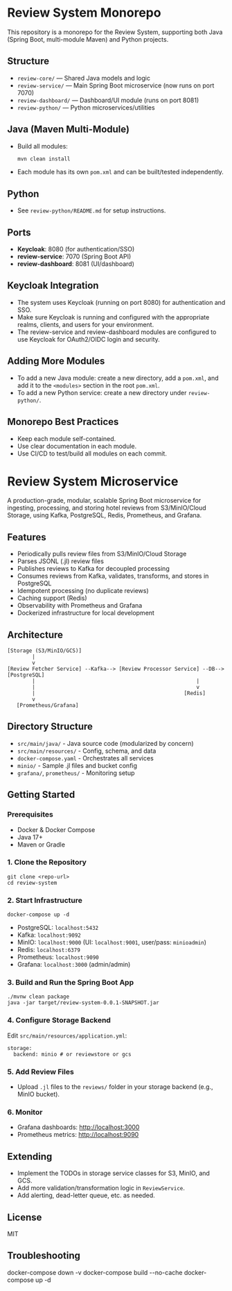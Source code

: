 # Review System Monorepo

This repository is a monorepo for the Review System, supporting both Java (Spring Boot, multi-module Maven) and Python projects.

## Structure

- `review-core/`        — Shared Java models and logic
- `review-service/`     — Main Spring Boot microservice (now runs on port 7070)
- `review-dashboard/`   — Dashboard/UI module (runs on port 8081)
- `review-python/`      — Python microservices/utilities

## Java (Maven Multi-Module)
- Build all modules:
  ```sh
  mvn clean install
  ```
- Each module has its own `pom.xml` and can be built/tested independently.

## Python
- See `review-python/README.md` for setup instructions.

## Ports
- **Keycloak**: 8080 (for authentication/SSO)
- **review-service**: 7070 (Spring Boot API)
- **review-dashboard**: 8081 (UI/dashboard)

## Keycloak Integration
- The system uses Keycloak (running on port 8080) for authentication and SSO.
- Make sure Keycloak is running and configured with the appropriate realms, clients, and users for your environment.
- The review-service and review-dashboard modules are configured to use Keycloak for OAuth2/OIDC login and security.

## Adding More Modules
- To add a new Java module: create a new directory, add a `pom.xml`, and add it to the `<modules>` section in the root `pom.xml`.
- To add a new Python service: create a new directory under `review-python/`.

## Monorepo Best Practices
- Keep each module self-contained.
- Use clear documentation in each module.
- Use CI/CD to test/build all modules on each commit.

# Review System Microservice

A production-grade, modular, scalable Spring Boot microservice for ingesting, processing, and storing hotel reviews from S3/MinIO/Cloud Storage, using Kafka, PostgreSQL, Redis, Prometheus, and Grafana.

## Features
- Periodically pulls review files from S3/MinIO/Cloud Storage
- Parses JSONL (.jl) review files
- Publishes reviews to Kafka for decoupled processing
- Consumes reviews from Kafka, validates, transforms, and stores in PostgreSQL
- Idempotent processing (no duplicate reviews)
- Caching support (Redis)
- Observability with Prometheus and Grafana
- Dockerized infrastructure for local development

## Architecture
```
[Storage (S3/MinIO/GCS)]
        |
        v
[Review Fetcher Service] --Kafka--> [Review Processor Service] --DB--> [PostgreSQL]
        |                                                    |
        |                                                    v
        |                                                [Redis]
        v
   [Prometheus/Grafana]
```

## Directory Structure
- `src/main/java/` - Java source code (modularized by concern)
- `src/main/resources/` - Config, schema, and data
- `docker-compose.yaml` - Orchestrates all services
- `minio/` - Sample .jl files and bucket config
- `grafana/`, `prometheus/` - Monitoring setup

## Getting Started

### Prerequisites
- Docker & Docker Compose
- Java 17+
- Maven or Gradle

### 1. Clone the Repository
```
git clone <repo-url>
cd review-system
```

### 2. Start Infrastructure
```
docker-compose up -d
```
- PostgreSQL: `localhost:5432`
- Kafka: `localhost:9092`
- MinIO: `localhost:9000` (UI: `localhost:9001`, user/pass: `minioadmin`)
- Redis: `localhost:6379`
- Prometheus: `localhost:9090`
- Grafana: `localhost:3000` (admin/admin)

### 3. Build and Run the Spring Boot App
```
./mvnw clean package
java -jar target/review-system-0.0.1-SNAPSHOT.jar
```

### 4. Configure Storage Backend
Edit `src/main/resources/application.yml`:
```
storage:
  backend: minio # or reviewstore or gcs
```

### 5. Add Review Files
- Upload `.jl` files to the `reviews/` folder in your storage backend (e.g., MinIO bucket).

### 6. Monitor
- Grafana dashboards: [http://localhost:3000](http://localhost:3000)
- Prometheus metrics: [http://localhost:9090](http://localhost:9090)

## Extending
- Implement the TODOs in storage service classes for S3, MinIO, and GCS.
- Add more validation/transformation logic in `ReviewService`.
- Add alerting, dead-letter queue, etc. as needed.

## License
MIT 

## Troubleshooting
docker-compose down -v
docker-compose build --no-cache
docker-compose up -d